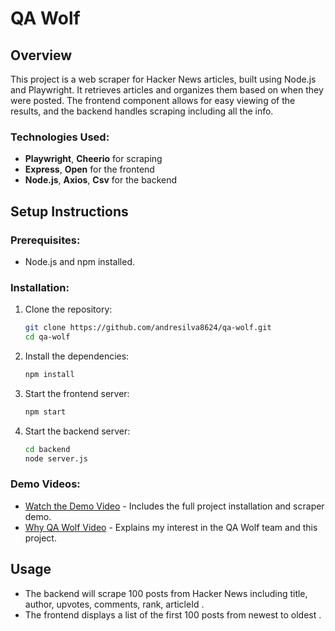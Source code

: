 # QA Wolf
## Overview
This project is a web scraper for Hacker News articles, built using Node.js and Playwright. It retrieves articles and organizes them based on when they were posted. The frontend component allows for easy viewing of the results, and the backend handles scraping including all the info.

### Technologies Used:
- **Playwright**, **Cheerio** for scraping
- **Express**, **Open** for the frontend
- **Node.js**, **Axios**, **Csv** for the backend

## Setup Instructions

### Prerequisites:
- Node.js and npm installed.

### Installation:
1. Clone the repository:
    ```bash
    git clone https://github.com/andresilva8624/qa-wolf.git
    cd qa-wolf
    ```

2. Install the dependencies:
    ```bash
    npm install
    ```
3. Start the frontend server:
    ```bash
    npm start
    ```

4. Start the backend server:
    ```bash
    cd backend
    node server.js
    ```



### Demo Videos:
- [Watch the Demo Video](https://www.loom.com/share/77dc0d3bfb3e46218f1310dca1df1ca6?sid=029b6cac-b49a-4d7f-8e9a-41b55084602d) - Includes the full project installation and scraper demo.
- [Why QA Wolf Video](https://www.loom.com/share/bce358ad18dd4438bf45d6450a17939e?sid=16c3165c-44bd-45b2-97e9-97b31516539d) - Explains my interest in the QA Wolf team and this project.

## Usage
- The backend will scrape 100 posts from Hacker News including title, author, upvotes, comments, rank, articleId .
- The frontend displays a list of the first 100 posts from newest to oldest .
